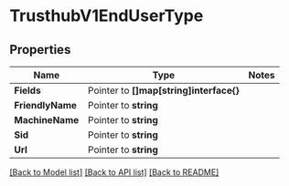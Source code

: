 # TrusthubV1EndUserType

## Properties
Name | Type | Notes
------------ | ------------- | -------------
**Fields** | Pointer to **[]map[string]interface{}** | 
**FriendlyName** | Pointer to **string** | 
**MachineName** | Pointer to **string** | 
**Sid** | Pointer to **string** | 
**Url** | Pointer to **string** | 

[[Back to Model list]](../README.md#documentation-for-models) [[Back to API list]](../README.md#documentation-for-api-endpoints) [[Back to README]](../README.md)


